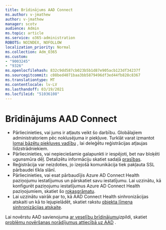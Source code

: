 ```yaml
---
title: Brīdinājums AAD Connect
ms.author: v-jmathew
author: v-jmathew
manager: scotv
audience: Admin
ms.topic: article
ms.service: o365-administration
ROBOTS: NOINDEX, NOFOLLOW
localization_priority: Normal
ms.collection: Adm_O365
ms.custom:
- "9003245"
- "9326"
ms.openlocfilehash: 832c9dd587cb023b5b1d87e905acb123df34237f
ms.sourcegitcommit: c08bed4071baa3bb5879496df3ed44fb828c8367
ms.translationtype: MT
ms.contentlocale: lv-LV
ms.lasthandoff: 03/19/2021
ms.locfileid: "51036108"
---
```

# <a name="notification-aad-connect"></a>Brīdinājums AAD Connect

- Pārliecinieties, vai jums ir atļauts veikt šo darbību. Globālajiem administratoriem pēc noklusējuma ir piekļuve. Turklāt varat izmantot [lomai bāzētu piekļuves vadību](https://docs.microsoft.com/azure/active-directory/connect-health/active-directory-aadconnect-health-operations) , lai deleģētu reģistrācijas atļaujas līdzstrādniekiem.
- Pārliecinieties, vai nepieciešamie galapunkti ir iespējoti, bet nav bloķēti ugunsmūra dēļ. Detalizētu informāciju skatiet sadaļā [prasības](https://docs.microsoft.com/azure/active-directory/hybrid/how-to-connect-health-agent-install).
- Reģistrācija var neizdoties, jo izejošā komunikācija tiek pakļauta SSL pārbaudei tīkla slānī.
- Pārliecinieties, vai esat pārbaudījis Azure AD Connect Health paziņojumu iestatījumus un pārskatiet savu iestatījumu. Lai uzzinātu, kā konfigurēt paziņojumu iestatījumus Azure AD Connect Health paziņojumiem, skatiet šo [rokasgrāmatu](https://docs.microsoft.com/azure/active-directory/hybrid/how-to-connect-health-operations).
- Lai uzzinātu vairāk par to, kā AAD Connect Health sinhronizācijas atskaiti un kā to lejupielādēt, skatiet rakstu [objekta līmeņa sinhronizācijas atskaite](https://docs.microsoft.com/azure/active-directory/hybrid/how-to-connect-health-sync).

Lai novērstu AAD savienojuma [ar veselību brīdinājumu](https://docs.microsoft.com/azure/active-directory/hybrid/reference-connect-health-faq)izpildi, skatiet [problēmu novēršanas norādījumus attiecībā uz AAD](https://docs.microsoft.com/azure/active-directory/hybrid/how-to-connect-health-data-freshness) .
